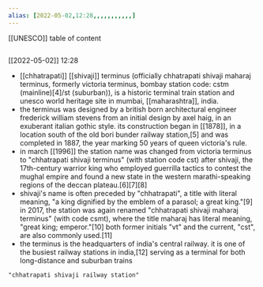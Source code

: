 ```yaml
---
alias: [2022-05-02,12:28,,,,,,,,,,,]
---
```

[[UNESCO]]
table of content
```toc
```

[[2022-05-02]] 12:28
- [[chhatrapati]] [[shivaji]] terminus (officially chhatrapati shivaji maharaj terminus, formerly victoria terminus, bombay station code: cstm (mainline)[4]/st (suburban)), is a historic terminal train station and unesco world heritage site in mumbai, [[maharashtra]], india.
- the terminus was designed by a british born architectural engineer frederick william stevens from an initial design by axel haig, in an exuberant italian gothic style. its construction began in [[1878]], in a location south of the old bori bunder railway station,[5] and was completed in 1887, the year marking 50 years of queen victoria's rule.
- in march [[1996]] the station name was changed from victoria terminus to "chhatrapati shivaji terminus" (with station code cst) after shivaji, the 17th-century warrior king who employed guerrilla tactics to contest the mughal empire and found a new state in the western marathi-speaking regions of the deccan plateau.[6][7][8]
- shivaji's name is often preceded by "chhatrapati", a title with literal meaning, "a king dignified by the emblem of a parasol; a great king."[9] in 2017, the station was again renamed "chhatrapati shivaji maharaj terminus" (with code csmt), where the title maharaj has literal meaning, "great king; emperor."[10] both former initials "vt" and the current, "cst", are also commonly used.[11]
- the terminus is the headquarters of india's central railway. it is one of the busiest railway stations in india,[12] serving as a terminal for both long-distance and suburban trains
```query
"chhatrapati shivaji railway station"
```